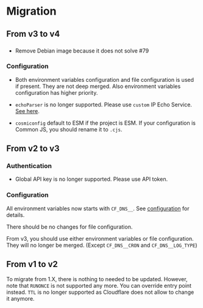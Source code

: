 # Migration

## From v3 to v4

###

- Remove Debian image because it does not solve #79

### Configuration

- Both environment variables configuration and file configuration is used if present. They are not deep merged. Also environment variables configuration has higher priority.

- `echoParser` is no longer supported. Please use `custom` IP Echo Service. [See here](./ip-echo-service.md).

- `cosmiconfig` default to ESM if the project is ESM. If your configuration is Common JS, you should rename it to `.cjs`.

## From v2 to v3

### Authentication

- Global API key is no longer supported. Please use API token.

### Configuration

All environment variables now starts with `CF_DNS__`. See [configuration](./configuration.md) for details.

There should be no changes for file configuration.

From v3, you should use either environment variables or file configuration. They will no longer be merged. (Except `CF_DNS__CRON` and `CF_DNS__LOG_TYPE`)

## From v1 to v2

To migrate from 1.X, there is nothing to needed to be updated. However, note that `RUNONCE` is not supported any more. You can override entry point instead. `TTL` is no longer supported as Cloudflare does not allow to change it anymore.
